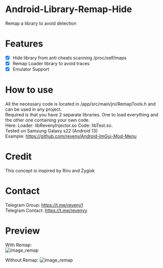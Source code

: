 # Android-Library-Remap-Hide
Remap a library to avoid detection

# Features
- [x] Hide library from anti cheats scanning /proc/self/maps
- [x] Remap Loader library to avoid traces
- [x] Emulator Support 

# How to use
All the necessary code is located in /app/src/main/jni/RemapTools.h and can be used in any project. <br>
Required is that you have 2 separate libraries. One to load everything and the other one containing your own code. <br>
Here: Loader: libRevenyInjector.so Code: libTest.so. <br>
Tested on Samsung Galaxy s22 (Android 13)  <br>
Example: https://github.com/reveny/Android-ImGui-Mod-Menu

# Credit
This concept is inspired by Riru and Zygisk

# Contact
Telegram Group: https://t.me/reveny1 <br>
Telegram Contact: https://t.me/revenyy

# Preview
With Remap: <br>
![image_remap](https://github.com/reveny/Android-Library-Remap-Hide/blob/main/image_remap.png)

Without Remap:
![image_remap](https://github.com/reveny/Android-Library-Remap-Hide/blob/main/image_no_remap.png)
